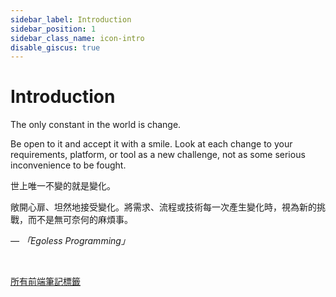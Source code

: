 ```yaml
---
sidebar_label: Introduction
sidebar_position: 1
sidebar_class_name: icon-intro
disable_giscus: true
---
```


# Introduction

The only constant in the world is change.

Be open to it and accept it with a smile. Look at each change to your requirements, platform, or tool as a new challenge, not as some serious inconvenience to be fought.

世上唯一不變的就是變化。

敞開心扉、坦然地接受變化。將需求、流程或技術每一次產生變化時，視為新的挑戰，而不是無可奈何的麻煩事。

_— 「Egoless Programming」_

<br />

[所有前端筆記標籤](/docs/tags)
